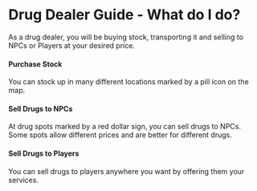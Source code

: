 # Drug Dealer Guide - What do I do?
As a drug dealer, you will be buying stock, transporting it and selling to NPCs or Players at your desired price.

#### Purchase Stock

You can stock up in many different locations marked by a pill icon on the map.

#### Sell Drugs to NPCs 

At drug spots marked by a red dollar sign, you can sell drugs to NPCs. Some spots allow different prices and are better for different drugs.


#### Sell Drugs to Players 

You can sell drugs to players anywhere you want by offering them your services.
